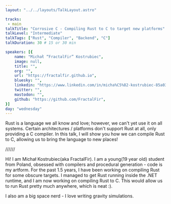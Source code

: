 ```yaml
---
layout: "../../layouts/TalkLayout.astro"

tracks: 
 - main
talkTitle: "Corrosive C - Compiling Rust to C to target new platforms"
talkLevel: "Intermediate"
talkTags: ["Rust", "Compiler", "Backend", "C"]
talkDuration: 30 # 15 or 30 min

speakers: [{
    name: "Michał “FractalFir” Kostrubiec",
    image: null,
    title: "",
    org: "",
    url: "https://fractalfir.github.io",
    bluesky: "",
    linkedin: "https://www.linkedin.com/in/micha%C5%82-kostrubiec-85a037269/",
    twitter: "",
    mastodon: "",
    github: "https://github.com/FractalFir",
}]
day: "wednesday"
---
```


Rust is a language we all know and love; however, we can't yet use it on all systems. Certain architectures / platforms don't support Rust at all, only providing a C compiler. In this talk, I will show you how we can compile Rust to C, allowing us to bring the language to new places!

////// <!-- sepatator between abstract and bio -->

Hi! I am Michał Kostrubiec(aka FractalFir). I am a young(19 year old) student from Poland, obsessed with compilers and procedural generation - code is my artform. 
For the past 1.5 years, I have been working on compiling Rust for some obscure targets. I managed to get Rust running inside the .NET runtime, 
and I am now working on compiling Rust to C. This would allow us to run Rust pretty much anywhere, which is neat :).

I also am a big space nerd - I love writing gravity simulations.


